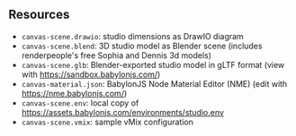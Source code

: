 
Resources
---------

- `canvas-scene.drawio`: studio dimensions as DrawIO diagram
- `canvas-scene.blend`: 3D studio model as Blender scene
  (includes renderpeople's free Sophia and Dennis 3d models)
- `canvas-scene.glb`: Blender-exported studio model in gLTF format (view with https://sandbox.babylonjs.com/)
- `canvas-material.json`: BabylonJS Node Material Editor (NME) (edit with https://nme.babylonjs.com/)
- `canvas-scene.env`: local copy of https://assets.babylonjs.com/environments/studio.env
- `canvas-scene.vmix`: sample vMix configuration 

